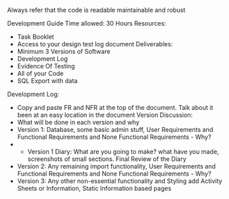 Always refer that the code is readable maintainable and robust

Development Guide
Time allowed: 30 Hours
Resources:
- Task Booklet
- Access to your design test log document
Deliverables:
- Minimum 3 Versions of Software
- Development Log
- Evidence Of Testing
- All of your Code
- SQL Export with data

Development Log:
- Copy and paste FR and NFR at the top of the document. Talk about it been at an easy location in the document
Version Discussion: 
- What will be done in each version and why
- Version 1: Database, some basic admin stuff, User Requirements and Functional Requirements and None Functional Requirements - Why?
- - Version 1 Diary: What are you going to make? what have you made, screenshots of small sections. Final Review of the Diary 
- Version 2: Any remaining import functionality, User Requirements and Functional Requirements and None Functional Requirements - Why?
- Version 3: Any other non-essential functionality and Styling add Activity Sheets or Information, Static Information based pages
